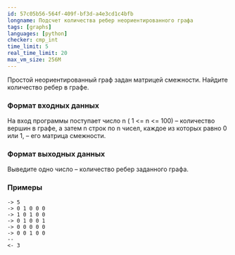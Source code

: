 ```yaml
---
id: 57c05b56-564f-409f-bf3d-a4e3cd1c4bfb
longname: Подсчет количества ребер неориентированного графа
tags: [graphs]
languages: [python]
checker: cmp_int
time_limit: 5
real_time_limit: 20
max_vm_size: 256M
---
```


Простой неориентированный граф задан матрицей смежности. Найдите количество ребер в графе.

### Формат входных данных

На вход программы поступает число n ( 1 <= n <= 100) – количество вершин в графе, а затем n строк по n чисел, каждое из которых равно 0 или 1, – его матрица смежности.

### Формат выходных данных

Выведите одно число – количество ребер заданного графа.

### Примеры

```
-> 5
-> 0 1 0 0 0
-> 1 0 1 0 0
-> 0 1 0 0 1
-> 0 0 0 0 0
-> 0 0 1 0 0
--
<- 3
```
